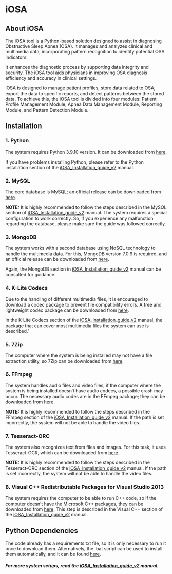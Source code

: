 # iOSA
## About iOSA
The iOSA tool is a Python-based solution designed to assist in diagnosing Obstructive Sleep Apnea (OSA). It manages and analyzes clinical and multimedia data, incorporating pattern recognition to identify potential OSA indicators.

It enhances the diagnostic process by supporting data integrity and security. The iOSA tool aids physicians in improving OSA diagnosis efficiency and accuracy in clinical settings.

iOSA is designed to manage patient profiles, store data related to OSA, export the data to specific reports, and detect patterns between the stored data. To achieve this, the iOSA tool is divided into four modules: Patient Profile Management Module, Apnea Data Management Module, Reporting Module, and Pattern Detection Module.

## Installation
### 1. Python
The system requires Python 3.9.10 version. It can be downloaded from [here](https://www.python.org/downloads/release/python-3910/).

If you have problems installing Python, please refer to the Python installation section of the [iOSA_Installation_guide_v2](iOSA_Installation_guide_v3.pdf) manual.

### 2. MySQL
The core database is MySQL; an official release can be downloaded from [here](https://dev.mysql.com/downloads/installer/).

**NOTE:** It is highly recommended to follow the steps described in the MySQL section of [iOSA_Installation_guide_v2](iOSA_Installation_guide_v2.pdf) manual. The system requires a special configuration to work correctly. So, if you experience any malfunction regarding the database, please make sure the guide was followed correctly.

### 3. MongoDB
The system works with a second database using NoSQL technology to handle the multimedia data. For this, MongoDB version 7.0.9 is required, and an official release can be downloaded from [here](https://www.mongodb.com/try/download/community).

Again, the MongoDB section in [iOSA_Installation_guide_v2](iOSA_Installation_guide_v2.pdf) manual can be consulted for guidance.

### 4. K-Lite Codecs
Due to the handling of different multimedia files, it is encouraged to download a codec package to prevent file compatibility errors. A free and lightweight codec package can be downloaded from [here](https://www.codecguide.com/download_kl.htm).

In the K-Lite Codecs section of the [iOSA_Installation_guide_v2](iOSA_Installation_guide_v2.pdf) manual, the package that can cover most multimedia files the system can use is described."

### 5. 7Zip
The computer where the system is being installed may not have a file extraction utility, so 7Zip can be downloaded from [here](https://7-zip.org/).

### 6. FFmpeg
The system handles audio files and video files; if the computer where the system is being installed doesn’t have audio codecs, a possible crash may occur. The necessary audio codes are in the FFmpeg package; they can be downloaded from [here](https://ffmpeg.org/download.html).

**NOTE:** It is highly recommended to follow the steps described in the FFmpeg section of the [iOSA_Installation_guide_v2](iOSA_Installation_guide_v2.pdf) manual. If the path is set incorrectly, the system will not be able to handle the video files.

### 7. Tesseract-ORC
The system also recognizes text from files and images. For this task, it uses Tesseract-OCR, which can be downloaded from [here](https://github.com/UB-Mannheim/tesseract/wiki).

**NOTE:** It is highly recommended to follow the steps described in the Tesseract-ORC section of the [iOSA_Installation_guide_v2](iOSA_Installation_guide_v2.pdf) manual. If the path is set incorrectly, the system will not be able to handle the video files.

### 8. Visual C++ Redistributable Packages for Visual Studio 2013
The system requires the computer to be able to run C++ code, so if the computer doesn’t have the Microsoft C++ packages, they can be downloaded from [here](https://www.microsoft.com/en-us/download/details.aspx?id=40784). This step is described in the Visual C++ section of the [iOSA_Installation_guide_v2](iOSA_Installation_guide_v2.pdf) manual.

## Python Dependencies
The code already has a requirements.txt file, so it is only necessary to run it once to download them. Alternatively, the .bat script can be used to install them automatically, and it can be found [here](code/bin/utils/install_dependecies.bat).

##### For more system setups, read the [iOSA_Installation_guide_v2](iOSA_Installation_guide_v2.pdf) manual.

